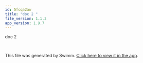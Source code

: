 ```yaml
---
id: 5fcqa2aw
title: "doc 2 "
file_version: 1.1.2
app_version: 1.9.7
---
```


doc 2

<br/>

This file was generated by Swimm. [Click here to view it in the app](http://localhost:5000/repos/Z2l0aHViJTNBJTNBTm9hUmVwbyUzQSUzQU5vYW96ZXI=/docs/5fcqa2aw).
